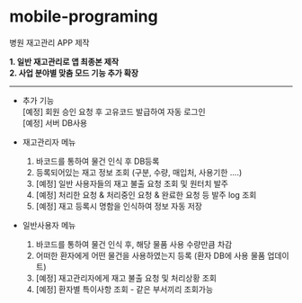 # mobile-programing
병원 재고관리 APP 제작

**1. 일반 재고관리로 앱 최종본 제작**<br>
**2. 사업 분야별 맞춤 모드 기능 추가 확장** 

--------------
* 추가 기능 <br>
[예정] 회원 승인 요청 후 고유코드 발급하여 자동 로그인<br>
[예정] 서버 DB사용

* 재고관리자 메뉴  
	1) 바코드를 통하여 물건 인식 후 DB등록
	2) 등록되어있는 재고 정보 조회 (구분, 수량, 매입처, 사용기한 ....)
	3) [예정] 일반 사용자들의 재고 불출 요청 조회 및 원터치 발주 
	4) [예정] 처리한 요청 & 처리중인 요청 & 완료한 요청 등 발주 log 조회
	5) [예정] 재고 등록시 명함을 인식하여 정보 자동 저장
              
              
* 일반사용자 메뉴
	1) 바코드를 통하여 물건 인식 후, 해당 물품 사용 수량만큼 차감
	2) 어떠한 환자에게 어떤 물건을 사용하였는지 등록 (환자 DB에 사용 물품 업데이트)
	3) [예정] 재고관리자에게 재고 불출 요청 및 처리상황 조회
	4) [예정] 환자별 특이사항 조회 - 같은 부서끼리 조회가능
	
